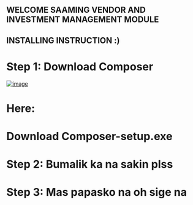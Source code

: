 ## WELCOME SAAMING VENDOR AND INVESTMENT MANAGEMENT MODULE


## INSTALLING INSTRUCTION :)
# Step 1: Download Composer
[![image](https://github.com/jakebartolay/vendor-and-investment-subsystem/assets/68772728/cda0c66d-763b-4c5a-819b-312c594a589d)](https://getcomposer.org/download)
# 
# Here: 
# Download Composer-setup.exe
# Step 2: Bumalik ka na sakin plss
# Step 3: Mas papasko na oh sige na
